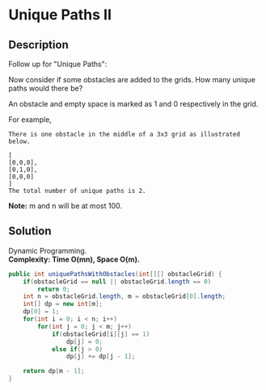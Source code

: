 # Unique Paths II
## Description
Follow up for "Unique Paths":  

Now consider if some obstacles are added to the grids. How many unique paths would there be?  

An obstacle and empty space is marked as 1 and 0 respectively in the grid.  

For example,  
```
There is one obstacle in the middle of a 3x3 grid as illustrated below.

[
[0,0,0],
[0,1,0],
[0,0,0]
]
The total number of unique paths is 2.  
```
**Note:** m and n will be at most 100.  
## Solution
Dynamic Programming.  
**Complexity: Time O(mn), Space O(m).**
```java
public int uniquePathsWithObstacles(int[][] obstacleGrid) {
    if(obstacleGrid == null || obstacleGrid.length == 0)
        return 0;
    int n = obstacleGrid.length, m = obstacleGrid[0].length;
    int[] dp = new int[m];
    dp[0] = 1;
    for(int i = 0; i < n; i++)
        for(int j = 0; j < m; j++)
            if(obstacleGrid[i][j] == 1)
                dp[j] = 0;
            else if(j > 0)
                dp[j] += dp[j - 1];

    return dp[m - 1];
}
```

